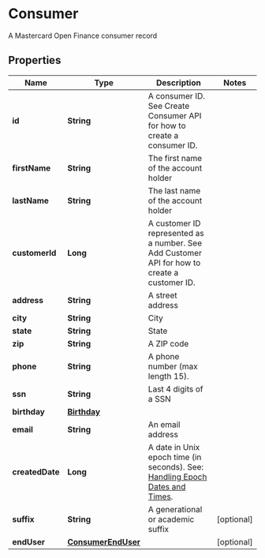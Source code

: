 

# Consumer

A Mastercard Open Finance consumer record

## Properties

| Name | Type | Description | Notes |
|------------ | ------------- | ------------- | -------------|
|**id** | **String** | A consumer ID. See Create Consumer API for how to create a consumer ID. |  |
|**firstName** | **String** | The first name of the account holder |  |
|**lastName** | **String** | The last name of the account holder |  |
|**customerId** | **Long** | A customer ID represented as a number. See Add Customer API for how to create a customer ID. |  |
|**address** | **String** | A street address |  |
|**city** | **String** | City |  |
|**state** | **String** | State |  |
|**zip** | **String** | A ZIP code |  |
|**phone** | **String** | A phone number (max length 15). |  |
|**ssn** | **String** | Last 4 digits of a SSN |  |
|**birthday** | [**Birthday**](Birthday.md) |  |  |
|**email** | **String** | An email address |  |
|**createdDate** | **Long** | A date in Unix epoch time (in seconds). See: [Handling Epoch Dates and Times](https://developer.mastercard.com/open-banking-us/documentation/codes-and-formats/). |  |
|**suffix** | **String** | A generational or academic suffix |  [optional] |
|**endUser** | [**ConsumerEndUser**](ConsumerEndUser.md) |  |  [optional] |



